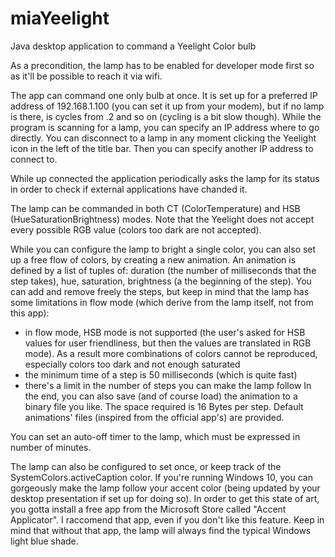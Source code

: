 # miaYeelight
Java desktop application to command a Yeelight Color bulb

As a precondition, the lamp has to be enabled for developer mode first so as it'll be possible to reach it via wifi.

The app can command one only bulb at once. It is set up for a preferred IP address of 192.168.1.100 (you can set it up from your modem), but if no lamp is there, is cycles from .2 and so on (cycling is a bit slow though). While the program is scanning for a lamp, you can specify an IP address where to go directly. You can disconnect to a lamp in any moment clicking the Yeelight icon in the left of the title bar. Then you can specify another IP address to connect to.

While up connected the application periodically asks the lamp for its status in order to check if external applications have chanded it.

The lamp can be commanded in both CT (ColorTemperature) and HSB (HueSaturationBrightness) modes. Note that the Yeelight does not accept every possible RGB value (colors too dark are not accepted).

While you can configure the lamp to bright a single color, you can also set up a free flow of colors, by creating a new animation. An animation is defined by a list of tuples of: duration (the number of milliseconds that the step takes), hue, saturation, brightness (a the beginning of the step). You can add and remove freely the steps, but keep in mind that the lamp has some limitations in flow mode (which derive from the lamp itself, not from this app):
- in flow mode, HSB mode is not supported (the user's asked for HSB values for user friendliness, but then the values are translated in RGB mode). As a result more combinations of colors cannot be reproduced, especially colors too dark and not enough saturated
- the minimum time of a step is 50 milliseconds (which is quite fast)
- there's a limit in the number of steps you can make the lamp follow
In the end, you can also save (and of course load) the animation to a binary file you like. The space required is 16 Bytes per step. Default animations' files (inspired from the official app's) are provided.

You can set an auto-off timer to the lamp, which must be expressed in number of minutes.

The lamp can also be configured to set once, or keep track of the SystemColors.activeCaption color. If you're running Windows 10, you can gorgeously make the lamp follow your accent color (being updated by your desktop presentation if set up for doing so). In order to get this state of art, you gotta install a free app from the Microsoft Store called "Accent Applicator". I raccomend that app, even if you don't like this feature. Keep in mind that without that app, the lamp will always find the typical Windows light blue shade.
